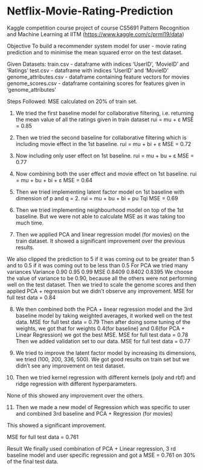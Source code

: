 # Netflix-Movie-Rating-Prediction
Kaggle competition course project of course CS5691 Pattern Recognition and Machine Learning at IITM (https://www.kaggle.com/c/prml19/data)

Objective
To build a recommender system model for user - movie rating prediction and to minimise the mean
squared error on the test dataset.

Given Datasets:
train.csv - dataframe with indices ‘UserID’, ‘MovieID’ and ’Ratings’
test.csv - dataframe with indices ‘UserID’ and ‘MovieID’
genome_attributes.csv - dataframe containing feature vectors for movies
genome_scores.csv - dataframe containing scores for features given in ‘genome_attributes’

Steps Followed:
MSE calculated on 20% of train set.

1. We tried the first baseline model for collaborative filtering, i.e. returning the mean value of all
the ratings given in train dataset
rui = mu + ε
MSE = 0.85

2. Then we tried the second baseline for collaborative filtering which is including movie effect in
the 1st baseline.
rui = mu + bi + ε
MSE = 0.72

3. Now including only user effect on 1st baseline.
rui = mu + bu + ε
MSE = 0.77

4. Now combining both the user effect and movie effect on 1st baseline.
rui = mu + bu + bi + ε
MSE = 0.64

5. Then we tried implementing latent factor model on 1st baseline with dimension of p and q = 2.
rui = mu + bu + bi + pu
Tqi
MSE = 0.69

6. Then we tried implementing neighbourhood model on top of the 1st baseline. But we were not
able to calculate MSE as it was taking too much time.

7. Then we applied PCA and linear regression model (for movies) on the train dataset. It showed
a significant improvement over the previous results.

We also clipped the prediction to 5 if it was coming out to be greater than 5 and to 0.5 if it was
coming out to be less than 0.5
For PCA we tried many variances
Variance 0.90 0.95 0.99
MSE 0.8409 0.8402 0.8395
We choose the value of variance to be 0.90, because all the others were not performing well
on the test dataset.
Then we tried to scale the genome scores and then applied PCA + regression but we didn’t
observe any improvement.
MSE for full test data = 0.84

8. We then combined both the PCA + linear regression model and the 3rd baseline model by
taking weighted averages, it worked well on the test data.
MSE for full test data = 0.79
Then after doing some tuning of the weights, we got that for weights 0.4(for baseline) and
0.6(for PCA + Linear Regression) we got the best MSE.
 MSE for full test data = 0.78
Then we added validation set to our data.
 MSE for full test data = 0.77
 
9. We tried to improve the latent factor model by increasing its dimensions, we tried (100, 200,
336, 500). We got good results on train set but we didn’t see any improvement on test
dataset.

10. Then we tried kernel regression with different kernels (poly and rbf) and ridge regression with
different hyperparameters.

None of this showed any improvement over the others.

11. Then we made a new model of Regression which was specific to user and combined 3rd
baseline and PCA + Regression (for movies)

This showed a significant improvement.

 MSE for full test data = 0.761
 
Result
We finally used combination of PCA + Linear regression, 3
rd baseline model and user specific
regression and got a MSE = 0.761 on 30% of the final test data.
